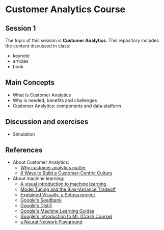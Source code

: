 # Customer Analytics Course

## Session 1

The topic of this session is **Customer Analytics**. This repository includes the content discussed in class:

  - keynote
  - articles
  - book

## Main Concepts

  - What is Customer Analytics
  - Why is needed, benefits and challenges
  - Customer Analytics: components and data platform
  
## Discussion and exercises

  - Simulation
  
## References

 - About Customer Analytics:
    - [Why customer analytics matter](https://www.mckinsey.com/business-functions/marketing-and-sales/our-insights/why-customer-analytics-matter)
    - [6 Ways to Build a Customer-Centric Culture](https://hbr.org/2018/10/6-ways-to-build-a-customer-centric-culture)
 - About machine learning:
    - [A visual introduction to machine learning](http://www.r2d3.us/visual-intro-to-machine-learning-part-1/)
    - [Model Tuning and the Bias-Variance Tradeoff](http://www.r2d3.us/visual-intro-to-machine-learning-part-2/)
    - [Explained Visually, a Setosa project](http://setosa.io/ev/)
    - [Google's Seedbank](http://tools.google.com/seedbank/)
    - [Google's Distill](https://distill.pub)
    - [Google's Machine Learning Guides](https://developers.google.com/machine-learning/guides/)
    - [Google's Introduction to ML (Crash Course)](https://developers.google.com/machine-learning/crash-course/ml-intro)
    - [a Neural Network Playground](https://playground.tensorflow.org/)
